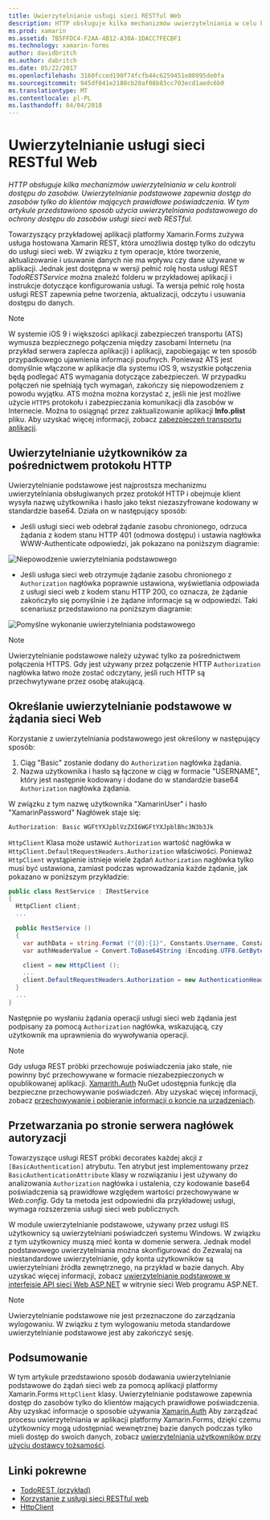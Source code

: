 ```yaml
---
title: Uwierzytelnianie usługi sieci RESTful Web
description: HTTP obsługuje kilka mechanizmów uwierzytelniania w celu kontroli dostępu do zasobów. Uwierzytelnianie podstawowe zapewnia dostęp do zasobów tylko do klientów mających prawidłowe poświadczenia. W tym artykule przedstawiono sposób użycia uwierzytelniania podstawowego do ochrony dostępu do zasobów usługi sieci web RESTful.
ms.prod: xamarin
ms.assetid: 7B5FFDC4-F2AA-4B12-A30A-1DACC7FECBF1
ms.technology: xamarin-forms
author: davidbritch
ms.author: dabritch
ms.date: 05/22/2017
ms.openlocfilehash: 3160fcced190f74fcfb44c6259451e00995de0fa
ms.sourcegitcommit: 945df041e2180cb20af08b83cc703ecd1aedc6b0
ms.translationtype: MT
ms.contentlocale: pl-PL
ms.lasthandoff: 04/04/2018
---
```

# <a name="authenticating-a-restful-web-service"></a>Uwierzytelnianie usługi sieci RESTful Web

_HTTP obsługuje kilka mechanizmów uwierzytelniania w celu kontroli dostępu do zasobów. Uwierzytelnianie podstawowe zapewnia dostęp do zasobów tylko do klientów mających prawidłowe poświadczenia. W tym artykule przedstawiono sposób użycia uwierzytelniania podstawowego do ochrony dostępu do zasobów usługi sieci web RESTful._

Towarzyszący przykładowej aplikacji platformy Xamarin.Forms zużywa usługa hostowana Xamarin REST, która umożliwia dostęp tylko do odczytu do usługi sieci web. W związku z tym operacje, które tworzenie, aktualizowanie i usuwanie danych nie ma wpływu czy dane używane w aplikacji. Jednak jest dostępna w wersji pełnić rolę hosta usługi REST *TodoRESTService* można znaleźć folderu w przykładowej aplikacji i instrukcje dotyczące konfigurowania usługi. Ta wersja pełnić rolę hosta usługi REST zapewnia pełne tworzenia, aktualizacji, odczytu i usuwania dostępu do danych.

> [!NOTE]
> W systemie iOS 9 i większości aplikacji zabezpieczeń transportu (ATS) wymusza bezpiecznego połączenia między zasobami Internetu (na przykład serwera zaplecza aplikacji) i aplikacji, zapobiegając w ten sposób przypadkowego ujawnienia informacji poufnych. Ponieważ ATS jest domyślnie włączone w aplikacje dla systemu iOS 9, wszystkie połączenia będą podlegać ATS wymagania dotyczące zabezpieczeń. W przypadku połączeń nie spełniają tych wymagań, zakończy się niepowodzeniem z powodu wyjątku.
> ATS można można korzystać z, jeśli nie jest możliwe użycie `HTTPS` protokołu i zabezpieczania komunikacji dla zasobów w Internecie. Można to osiągnąć przez zaktualizowanie aplikacji **Info.plist** pliku. Aby uzyskać więcej informacji, zobacz [zabezpieczeń transportu aplikacji](~/ios/app-fundamentals/ats.md).

## <a name="authenticating-users-over-http"></a>Uwierzytelnianie użytkowników za pośrednictwem protokołu HTTP

Uwierzytelnianie podstawowe jest najprostsza mechanizmu uwierzytelniania obsługiwanych przez protokół HTTP i obejmuje klient wysyła nazwę użytkownika i hasło jako tekst niezaszyfrowane kodowany w standardzie base64. Działa on w następujący sposób:

- Jeśli usługi sieci web odebrał żądanie zasobu chronionego, odrzuca żądania z kodem stanu HTTP 401 (odmowa dostępu) i ustawia nagłówka WWW-Authenticate odpowiedzi, jak pokazano na poniższym diagramie:

![](rest-images/basic-authentication-fail.png "Niepowodzenie uwierzytelniania podstawowego")

- Jeśli usługa sieci web otrzymuje żądanie zasobu chronionego z `Authorization` nagłówka poprawnie ustawiona, wyświetlania odpowiada z usługi sieci web z kodem stanu HTTP 200, co oznacza, że żądanie zakończyło się pomyślnie i że żądane informacje są w odpowiedzi. Taki scenariusz przedstawiono na poniższym diagramie:

![](rest-images/basic-authentication-success.png "Pomyślne wykonanie uwierzytelniania podstawowego")

> [!NOTE]
> Uwierzytelnianie podstawowe należy używać tylko za pośrednictwem połączenia HTTPS. Gdy jest używany przez połączenie HTTP <code>Authorization</code> nagłówka łatwo może zostać odczytany, jeśli ruch HTTP są przechwytywane przez osobę atakującą.

## <a name="specifying-basic-authentication-in-a-web-request"></a>Określanie uwierzytelnianie podstawowe w żądania sieci Web

Korzystanie z uwierzytelniania podstawowego jest określony w następujący sposób:

1. Ciąg "Basic" zostanie dodany do `Authorization` nagłówka żądania.
1. Nazwa użytkownika i hasło są łączone w ciąg w formacie "USERNAME", który jest następnie kodowany i dodane do w standardzie base64 `Authorization` nagłówka żądania.

W związku z tym nazwę użytkownika "XamarinUser" i hasło "XamarinPassword" Nagłówek staje się:

```csharp
Authorization: Basic WGFtYXJpblVzZXI6WGFtYXJpblBhc3N3b3Jk
```

`HttpClient` Klasa może ustawić `Authorization` wartość nagłówka w `HttpClient.DefaultRequestHeaders.Authorization` właściwości. Ponieważ `HttpClient` wystąpienie istnieje wiele żądań `Authorization` nagłówka tylko musi być ustawiona, zamiast podczas wprowadzania każde żądanie, jak pokazano w poniższym przykładzie:

```csharp
public class RestService : IRestService
{
  HttpClient client;
  ...

  public RestService ()
  {
    var authData = string.Format ("{0}:{1}", Constants.Username, Constants.Password);
    var authHeaderValue = Convert.ToBase64String (Encoding.UTF8.GetBytes (authData));

    client = new HttpClient ();
    ...
    client.DefaultRequestHeaders.Authorization = new AuthenticationHeaderValue ("Basic", authHeaderValue);
  }
  ...
}
```

Następnie po wysłaniu żądania operacji usługi sieci web żądania jest podpisany za pomocą `Authorization` nagłówka, wskazującą, czy użytkownik ma uprawnienia do wywoływania operacji.

> [!NOTE]
> Gdy usługa REST próbki przechowuje poświadczenia jako stałe, nie powinny być przechowywane w formacie niezabezpieczonych w opublikowanej aplikacji. [Xamarith.Auth](https://www.nuget.org/packages/Xamarin.Auth/) NuGet udostępnia funkcję dla bezpieczne przechowywanie poświadczeń. Aby uzyskać więcej informacji, zobacz [przechowywanie i pobieranie informacji o koncie na urządzeniach](~/xamarin-forms/data-cloud/authentication/oauth.md).


## <a name="processing-the-authorization-header-server-side"></a>Przetwarzania po stronie serwera nagłówek autoryzacji

Towarzyszące usługi REST próbki decorates każdej akcji z `[BasicAuthentication]` atrybutu. Ten atrybut jest implementowany przez `BasicAuthenticationAttribute` klasy w rozwiązaniu i jest używany do analizowania `Authorization` nagłówka i ustalenia, czy kodowanie base64 poświadczenia są prawidłowe względem wartości przechowywane w *Web.config*. Gdy ta metoda jest odpowiedni dla przykładowej usługi, wymaga rozszerzenia usługi sieci web publicznych.

W module uwierzytelnianie podstawowe, używany przez usługi IIS użytkownicy są uwierzytelniani poświadczeń systemu Windows. W związku z tym użytkownicy muszą mieć konta w domenie serwera. Jednak model podstawowego uwierzytelniania można skonfigurować do Zezwalaj na niestandardowe uwierzytelnianie, gdy konta użytkowników są uwierzytelniani źródła zewnętrznego, na przykład w bazie danych. Aby uzyskać więcej informacji, zobacz [uwierzytelnianie podstawowe w interfejsie API sieci Web ASP.NET](http://www.asp.net/web-api/overview/security/basic-authentication) w witrynie sieci Web programu ASP.NET.

> [!NOTE]
> Uwierzytelnianie podstawowe nie jest przeznaczone do zarządzania wylogowaniu. W związku z tym wylogowaniu metoda standardowe uwierzytelnianie podstawowe jest aby zakończyć sesję.

## <a name="summary"></a>Podsumowanie

W tym artykule przedstawiono sposób dodawania uwierzytelnianie podstawowe do żądań sieci web za pomocą aplikacji platformy Xamarin.Forms `HttpClient` klasy. Uwierzytelnianie podstawowe zapewnia dostęp do zasobów tylko do klientów mających prawidłowe poświadczenia. Aby uzyskać informacje o sposobie używania [Xamarin.Auth](https://www.nuget.org/packages/Xamarin.Auth/) Aby zarządzać procesu uwierzytelniania w aplikacji platformy Xamarin.Forms, dzięki czemu użytkownicy mogą udostępniać wewnętrznej bazie danych podczas tylko mieli dostęp do swoich danych, zobacz [uwierzytelniania użytkowników przy użyciu dostawcy tożsamości](~/xamarin-forms/data-cloud/authentication/oauth.md).


## <a name="related-links"></a>Linki pokrewne

- [TodoREST (przykład)](https://developer.xamarin.com/samples/xamarin-forms/WebServices/TodoREST/)
- [Korzystanie z usługi sieci RESTful web](~/xamarin-forms/data-cloud/consuming/rest.md)
- [HttpClient](https://msdn.microsoft.com/library/system.net.http.httpclient(v=vs.110).aspx)
